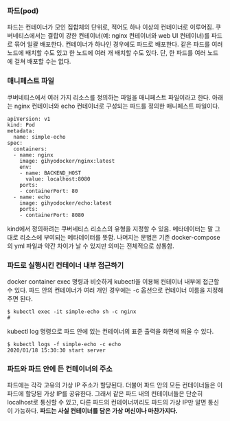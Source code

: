 ### 파드(pod)
파드는 컨테이너가 모인 집합체의 단위로, 적어도 하나 이상의 컨테이너로 이루어짐.
쿠버네티스에서는 결합이 강한 컨테이너(예: nginx 컨테이너와 web UI 컨테이너)를 파드로 묶어 일괄 배포한다. 컨테이너가 하나인 경우에도 파드로 배포한다.
같은 파드를 여러 노드에 배치할 수도 있고 한 노드에 여러 개 배치할 수도 있다. 단, 한 파드를 여러 노드에 걸쳐 배포할 수는 없다.

### 매니페스트 파일
쿠버네티스에서 여러 가지 리소스를 정의하는 파일을 매니페스트 파일이라고 한다.
아래는 nginx 컨테이너와 echo 컨테이너로 구성되는 파드를 정의한 매니페스트 파일이다.
```
apiVersion: v1
kind: Pod
metadata:
  name: simple-echo
spec:
  containers:
  - name: nginx
    image: gihyodocker/nginx:latest
    env:
    - name: BACKEND_HOST
      value: localhost:8080
    ports:
    - containerPort: 80
  - name: echo
    image: gihyodocker/echo:latest
    ports:
    - containerPort: 8080
```
kind에서 정의하려는 쿠버네티스 리소스의 유형을 지정할 수 있음. 메타데이터는 말 그대로 리소스에 부여되는 메타데이터를 뜻함.
나머지는 문법은 기존 docker-compose의 yml 파일과 약간 차이가 날 수 있지만 의미는 전체적으로 상통함.

### 파드로 실행시킨 컨테이너 내부 접근하기

docker container exec 명령과 비슷하게 kubectl을 이용해 컨테이너 내부에 접근할 수 있다. 파드 안의 컨테이너가 여러 개인 경우에는 -c 옵션으로
컨테이너 이름을 지정해주면 된다.
```
$ kubectl exec -it simple-echo sh -c nginx
#
```

kubectl log 명령으로 파드 안에 있는 컨테이너의 표준 출력을 화면에 띄울 수 있다.
```
$ kubectl logs -f simple-echo -c echo
2020/01/18 15:30:30 start server
```

### 파드와 파드 안에 든 컨테이너의 주소
파드에는 각각 고유의 가상 IP 주소가 할당된다. 더불어 파드 안의 모든 컨테이너들은 이 파드에 할당된 가상 IP를 공유한다. 그래서 같은 파드 내의 컨테이너들은
단순히 localhost로 통신할 수 있고, 다른 파드의 컨테이너끼리도 파드의 가상 IP만 알면 통신이 가능하다. **파드는 사실 컨테이너를 담은 가상 머신이나 마찬가지다.**

